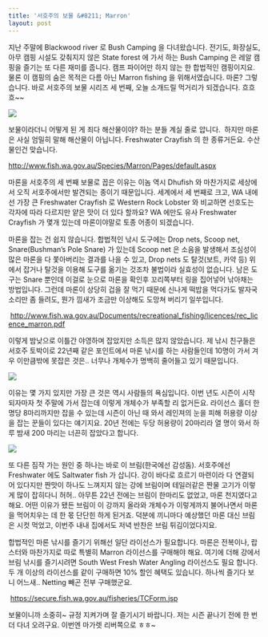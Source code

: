 ```yaml
---
title: '서호주의 보물 &#8211; Marron'
layout: post
---
```

지난 주말에 Blackwood river 로 Bush Camping 을 다녀왔습니다. 전기도, 화장실도, 아무 캠핑 시설도 갖춰지지 않은 State forest 에 가서 하는 Bush Camping 은 레알 캠핑을 즐기는 또 다른 재미를 줍니다. 캠프 파이어만 하지 않는 한 합법적인 캠핑이지요. 물론 이 캠핑의 숨은 목적은 다름 아닌 Marron fishing 을 위해서였습니다. 마론? 그렇습니다. 바로 서호주의 보물 시리즈 세 번째, 오늘 소개드릴 먹거리가 되겠습니다. 흐흐흐~~

![](http://i.imgur.com/IKOu3RP.jpg)

보물이라더니 어떻게 된 게 죄다 해산물이야? 하는 분들 계실 줄로 압니다.  하지만 마론은 사실 엄밀히 말해 해산물이 아닙니다. Freshwater Crayfish 의 한 종류거든요. 수산물인건 맞습니다.

<p lang="en-US">
  <a href="http://www.fish.wa.gov.au/Species/Marron/Pages/default.aspx">http://www.fish.wa.gov.au/Species/Marron/Pages/default.aspx</a>
</p>

<p lang="en-US">
  마론을 서호주의 세 번째 보물로 꼽은 이유는 이놈 역시 Dhufish 와 마찬가지로 세상에서 오직 서호주에서만 발견되는 종이기 때문입니다. 세계에서 세 번째로 크고, WA 내에선 가장 큰 Freshwater Crayfish 로 Western Rock Lobster 와 비교하면 선호도는 각자에 따라 다르지만 얕은 맛이 더 있다 할까요? WA 에만도 유사 Freshwater Crayfish 가 몇개 있는데 마론이야말로 토종 어종이 되겠습니다.
</p>

<p lang="en-US">
  마론을 잡는 건 쉽지 않습니다. 합법적인 낚시 도구에는 Drop nets, Scoop net, Snare(Bushman&#8217;s Pole Snare) 가 있는데 Scoop net 은 소음을 발생해서 조심성이 많은 마론을 다 쫓아버리는 결과를 나을 수 있고, Drop nets 도 탈것(보트, 카약 등) 위에서 잡거나 탈것을 이용해 도구를 옮기는 것조차 불법이라 실효성이 없습니다. 남은 도구는 Snare 뿐인데 이걸로 눈으로 마론을 확인후 꼬리쪽부터 링을 집어넣어 낚아채는 방법입니다. 그런데 마론이 상당히 겁을 잘 먹기 때문에 신나게 떡밥을 먹다가도 발자국 소리만 좀 들려도, 뭔가 낌새가 조금만 이상해도 도망쳐 버리기 일쑤입니다.
</p>

<p lang="en-US">
   <a href="http://www.fish.wa.gov.au/Documents/recreational_fishing/licences/rec_licence_marron.pdf">http://www.fish.wa.gov.au/Documents/recreational_fishing/licences/rec_licence_marron.pdf</a>
</p>

<p lang="ko">
  이렇게 밤낮으로 이틀간 야영하며 잡았지만 소득은 많지 않았습니다. 제 낚시 친구들은 서호주 토박이로 22년째 같은 포인트에서 마론 낚시를 하는 사람들인데 10명이 가서 겨우 이만큼밖에 못잡은 것은.. 너무나 개체수가 명백히 줄어들고 있기 때문입니다.
</p>

![](http://i.imgur.com/gFlro6Q.jpg)

이유는 몇 가지 있지만 가장 큰 것은 역시 사람들의 욕심입니다. 이번 년도 시즌이 시작되자마자 첫 주말에 가서 잡는데 이렇게 개체수가 부족할 리 없거든요. 라이선스 홀더 한 명당 8마리까지만 잡을 수 있는데 시즌이 아닌 때 와서 레인져의 눈을 피해 허용량 이상을 잡는 꾼들이 있다는 얘기지요. 20년 전에는 두당 허용량이 20마리라 열 명이 와서 하루 밤새 200 마리는 너끈히 잡았다고 합니다.

![](http://i.imgur.com/CNm8JCG.jpg)

또 다른 짐작 가는 원인 중 하나는 바로 이 브림(한국에선 감성돔). 서호주에선 Freshwater 에도 Saltwater fish 가 삽니다. 강이 바다로 흐르기 마련이라 다 연결되어 있다지만 짠맛이 하나도 느껴지지 않는 강에 브림이며 테일러같은 짠물 고기가 이렇게 많이 잡히다니 허허.. 아무튼 22년 전에는 브림이 한마리도 없었고, 마론 천지였다고 해요. 어떤 이유가 됐든 브림이 이 강까지 올라와 개체수가 이렇게까지 불어나면서 마론을 먹어치우는 데 한 몫 단단힌 하게 된거죠. 덕분에 끼니마다 예상했던 마론 대신 브림은 시컷 먹었고, 이번주 내내 집에서도 저녁 반찬은 브림 튀김이었다지요.

<p lang="en-US">
  합법적인 마론 낚시를 즐기기 위해선 일단 라이선스가 필요합니다. 마론은 전복이나, 랍스터와 마찬가지로 따로 특별히 Marron 라이선스를 구매해야 해요. 여기에 더해 강에서 브림 낚시를 즐기시려면 South West Fresh Water Angling 라이선스도 필요 합니다. 두 개 이상의 라이선스를 같이 구매하면 10% 할인 혜택도 있습니다. 하나씩 즐기다 보니 어느새.. Netting 빼곤 전부 구매했군요.
</p>

<p lang="en-US">
   <a href="https://secure.fish.wa.gov.au/fisheries/TCForm.jsp">https://secure.fish.wa.gov.au/fisheries/TCForm.jsp</a>
</p>

<p lang="ko">
  보물이니까 소중히~ 규정 지켜가며 잘 즐기시기 바랍니다. 저는 시즌 끝나기 전에 한 번 더 다녀 오려구요. 이번엔 마가렛 리버쪽으로 ㅎㅎ~
</p>